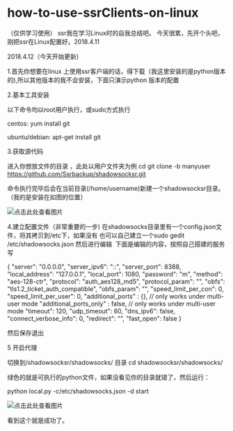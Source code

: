 # how-to-use-ssrClients-on-linux
（仅供学习使用）
ssr我在学习Linux时的自我总结吧。
今天很累，先开个头吧，刚把ssr在Linux配置好。2018.4.11


2018.4.12（今天开始更新)

1.首先你想要在linux 上使用ssr客户端的话，得下载（我这里安装的是python版本的),所以其他版本的我不会安装，下面只演示python 版本的配置

2.基本工具安装

以下命令均以root用户执行，或sudo方式执行

centos:
yum install git

ubuntu/debian:
apt-get install git

3.获取源代码

进入你想放文件的目录 ，此处以用户文件夹为例
cd
git clone -b manyuser https://github.com/Ssrbackup/shadowsocksr.git

命令执行完毕后会在当前目录(/home/username)新建一个shadowsocksr目录。
（我的是安装在如图的位置）


![点击此处查看图片](https://github.com/MRshiwenqiang/how-to-use-ssr-on-linux/raw/master/image/1.png)

4.建立配置文件（非常重要的一步)
在shadowsocks目录里有一个config.json文件，将其拷贝到/etc下，如果没有
也可以自己建立一个sudo gedit /etc/shadowsocks.json
然后进行编辑  下面是编辑的内容，按照自己搭建的服务写


{
    "server": "0.0.0.0",
    "server_ipv6": "::",
    "server_port": 8388,
    "local_address": "127.0.0.1",
    "local_port": 1080,
    "password": "m",
    "method": "aes-128-ctr",
    "protocol": "auth_aes128_md5",
    "protocol_param": "",
    "obfs": "tls1.2_ticket_auth_compatible",
    "obfs_param": "",
    "speed_limit_per_con": 0,
    "speed_limit_per_user": 0,
    "additional_ports" : {}, // only works under multi-user mode
    "additional_ports_only" : false, // only works under multi-user mode
    "timeout": 120,
    "udp_timeout": 60,
    "dns_ipv6": false,
    "connect_verbose_info": 0,
    "redirect": "",
    "fast_open": false
}




然后保存退出

5 开启代理

切换到/shadowsocksr/shadowsocks/ 目录
cd shadowsocksr/shadowsocks/


绿色的就是可执行的python文件，如果没看见你的目录就错了，然后运行：

python local.py -c/etc/shadowsocks.json -d start

![点击此处查看图片](https://github.com/MRshiwenqiang/how-to-use-ssr-on-linux/raw/master/image/2.png)


看到这个就是成功了。
